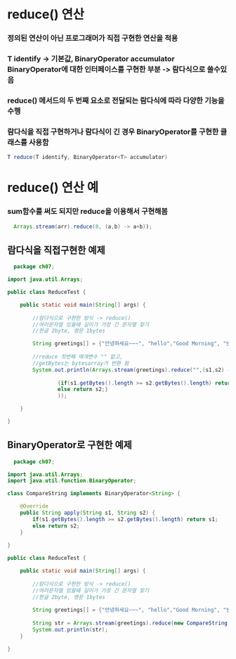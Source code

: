 # reduce() 연산
### 정의된 연산이 아닌 프로그래머가 직접 구현한 연산을 적용
### T identify -> 기본값, BinaryOperator<T> accumulator BinaryOperator<T>에 대한 인터페이스를 구현한 부분 -> 람다식으로 쓸수있음
### reduce() 메서드의 두 번째 요소로 전달되는 람다식에 따라 다양한 기능을 수행
### 람다식을 직접 구현하거나 람다식이 긴 경우 BinaryOperator를 구현한 클래스를 사용함
```java
T reduce(T identify, BinaryOperator<T> accumulator)
```

# reduce() 연산 예
### sum함수를 써도 되지만 reduce을 이용해서 구현해봄
``` java
  Arrays.stream(arr).reduce(0, (a,b) -> a+b));
```  
  
## 람다식을 직접구현한 예제
```java
  package ch07;

import java.util.Arrays;

public class ReduceTest {

	public static void main(String[] args) {
		
		//람다식으로 구현한 방식 -> reduce()
		//여러문자열 있을때 길이가 가장 긴 문자열 찾기
 		//한글 2byte, 영문 1bytes

		String greetings[] = {"안녕하세요~~~", "hello","Good Morning", "반갑습니다"};
		
		//reduce 첫번째 매개변수 "" 없고,
		//getBytes는 bytesarray가 반환 됨
		System.out.println(Arrays.stream(greetings).reduce("",(s1,s2) -> 
		
				{if(s1.getBytes().length >= s2.getBytes().length) return s1;
				else return s2;}
				));

	}

}
```

## BinaryOperator로 구현한 예제
  
```java
  package ch07;

import java.util.Arrays;
import java.util.function.BinaryOperator;

class CompareString implements BinaryOperator<String> {

	@Override
	public String apply(String s1, String s2) {
		if(s1.getBytes().length >= s2.getBytes().length) return s1;
		else return s2;
	}
	
}

public class ReduceTest {

	public static void main(String[] args) {
		
		//람다식으로 구현한 방식 -> reduce()
		//여러문자열 있을때 길이가 가장 긴 문자열 찾기
		//한글 2byte, 영문 1bytes
	
		String greetings[] = {"안녕하세요~~~", "hello","Good Morning", "반갑습니다"};
		
		String str = Arrays.stream(greetings).reduce(new CompareString()).get();
		System.out.println(str);
	}

}
```
  
  
  

